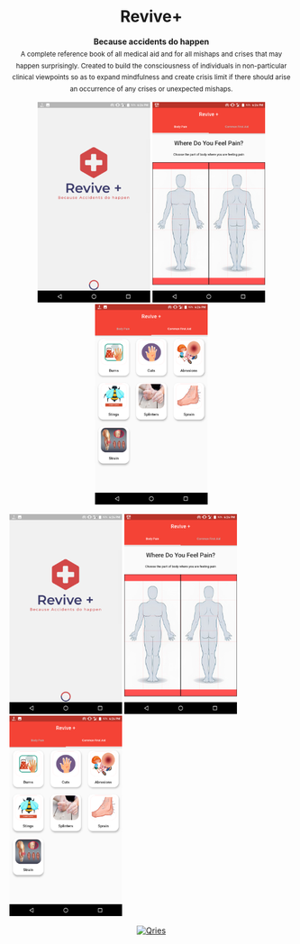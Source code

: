 <h1 align="center">Revive+</h1>
<p align="center">
  <b>
Because accidents do happen</b></br>
  <sub>A complete reference book of all medical aid and for all mishaps and crises that may happen surprisingly. 
Created to build the consciousness of individuals in non-particular clinical viewpoints so as to expand mindfulness and create crisis limit if there should arise an occurrence of any crises or unexpected mishaps.<sub>
</p>
 
 <p align="center"> <img src="Screenshot_20200908-182649.png" width="200">  <img src="Screenshot_20200908-182640.png" width="200">  <img src="Screenshot_20200908-182644.png" width="200"> </p>

<img src="images/Screenshot_20200908-182649.png" width="200">  <img src="images/Screenshot_20200908-182640.png" width="200">  <img src="images/Screenshot_20200908-182644.png" width="200"> 
 
 <p align="center">
  <a href="https://play.google.com/store/apps/details?id=com.gauravmehta13.revive.Revive">
         <img alt="Qries" src="https://play.google.com/intl/en_us/badges/static/images/badges/en_badge_web_generic.png"
              img width="325" height="125"
        >
      </a></p>
      <p align="center">
  <img src="https://raw.githubusercontent.com/andreasbm/readme/master/assets/lines/colored.png" img width="5000" height="5" />
</p>
